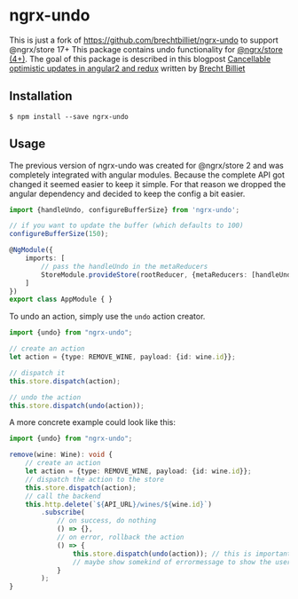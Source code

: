 # ngrx-undo

This is just a fork of https://github.com/brechtbilliet/ngrx-undo to support @ngrx/store 17+
This package contains undo functionality for [@ngrx/store (4+)](https://github.com/ngrx/platform).
The goal of this package is described in this blogpost [Cancellable optimistic updates in angular2 and redux](http://blog.brecht.io/Cancellable-optimistic-updates-in-Angular2-and-Redux/) written by [Brecht Billiet](http://brecht.io)


## Installation

```
$ npm install --save ngrx-undo
```


## Usage

The previous version of ngrx-undo was created for @ngrx/store 2 and was completely integrated with angular modules. Because the complete API got changed it seemed easier to keep it simple. For that reason we dropped the angular dependency and decided to keep the config a bit easier.

```typescript
import {handleUndo, configureBufferSize} from 'ngrx-undo';

// if you want to update the buffer (which defaults to 100)
configureBufferSize(150);

@NgModule({
    imports: [
        // pass the handleUndo in the metaReducers
        StoreModule.provideStore(rootReducer, {metaReducers: [handleUndo]}) 
    ]
})
export class AppModule { }
```

To undo an action, simply use the `undo` action creator.

```typescript
import {undo} from "ngrx-undo";

// create an action
let action = {type: REMOVE_WINE, payload: {id: wine.id}};

// dispatch it
this.store.dispatch(action);

// undo the action
this.store.dispatch(undo(action));
```

A more concrete example could look like this:

```typescript
import {undo} from "ngrx-undo";

remove(wine: Wine): void {
    // create an action
    let action = {type: REMOVE_WINE, payload: {id: wine.id}};
    // dispatch the action to the store
    this.store.dispatch(action);
    // call the backend
    this.http.delete(`${API_URL}/wines/${wine.id}`)
        .subscribe(
            // on success, do nothing
            () => {},
            // on error, rollback the action
            () => {
                this.store.dispatch(undo(action)); // this is important!
                // maybe show somekind of errormessage to show the user that it's action failed
            }
        );
}
```